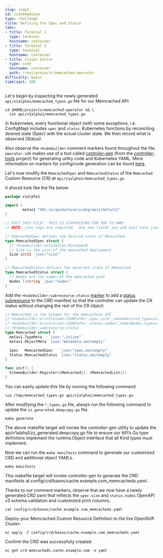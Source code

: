 ```yaml
---
slug: step3
id: zzdvbdqdcbym
type: challenge
title: Defining the Spec and Status
tabs:
- title: Terminal 1
  type: terminal
  hostname: container
- title: Terminal 2
  type: terminal
  hostname: container
- title: Visual Editor
  type: code
  hostname: container
  path: /root/projects/memcached-operator
difficulty: basic
timelimit: 300
---
```

Let's begin by inspecting the newly generated `api/v1alpha1/memcached_types.go` file for our Memcached API:

```
cd $HOME/projects/memcached-operator && \
  cat api/v1alpha1/memcached_types.go
```

In Kubernetes, every functional object (with some exceptions, i.e. ConfigMap) includes `spec` and `status`. Kubernetes functions by reconciling desired state (Spec) with the actual cluster state. We then record what is observed (Status).

Also observe the `+kubebuilder` comment markers found throughout the file. `operator-sdk` makes use of a tool called [controler-gen](https://github.com/kubernetes-sigs/controller-tools) (from the [controller-tools](https://github.com/kubernetes-sigs/controller-tools) project) for generating utility code and Kubernetes YAML. More information on markers for config/code generation can be found [here](https://book.kubebuilder.io/reference/markers.html).

Let's now modify the `MemcachedSpec` and `MemcachedStatus` of the `Memcached` Custom Resource (CR) at `api/v1alpha1/memcached_types.go`

It should look like the file below:

```go
package v1alpha1

import (
        metav1 "k8s.io/apimachinery/pkg/apis/meta/v1"
)

// EDIT THIS FILE!  THIS IS SCAFFOLDING FOR YOU TO OWN!
// NOTE: json tags are required.  Any new fields you add must have json tags for the fields to be serialized.

// MemcachedSpec defines the desired state of Memcached
type MemcachedSpec struct {
  // +kubebuilder:validation:Minimum=0
  // Size is the size of the memcached deployment
  Size int32 `json:"size"`
}

// MemcachedStatus defines the observed state of Memcached
type MemcachedStatus struct {
  // Nodes are the names of the memcached pods
  Nodes []string `json:"nodes"`
}
```

Add the `+kubebuilder:subresource:status` [marker](https://book.kubebuilder.io/reference/generating-crd.html#status) to add a [status subresource](https://kubernetes.io/docs/tasks/extend-kubernetes/custom-resources/custom-resource-definitions/#status-subresource) to the CRD manifest so that the controller can update the CR status without changing the rest of the CR object:

```go
// Memcached is the Schema for the memcacheds API
// +kubebuilder:printcolumn:JSONPath=".spec.size",name=Desired,type=string
// +kubebuilder:printcolumn:JSONPath=".status.nodes",name=Nodes,type=string
// +kubebuilder:subresource:status
type Memcached struct {
  metav1.TypeMeta   `json:",inline"`
  metav1.ObjectMeta `json:"metadata,omitempty"`

  Spec   MemcachedSpec   `json:"spec,omitempty"`
  Status MemcachedStatus `json:"status,omitempty"`
}

func init() {
  SchemeBuilder.Register(&Memcached{}, &MemcachedList{})
}

```

You can easily update this file by running the following command:

```
\cp /tmp/memcached_types.go api/v1alpha1/memcached_types.go
```

After modifying the `*_types.go` file, always run the following command to update the `zz_generated.deepcopy.go` file:

```
make generate
```

The above makefile target will invoke the controller-gen utility to update the api/v1alpha1/zz_generated.deepcopy.go file to ensure our API’s Go type definitons implement the runtime.Object interface that all Kind types must implement.


Now we can run the `make manifests` command to generate our customized CRD and additional object YAMLs.

```
make manifests
```

This makefile target will invoke controller-gen to generate the CRD manifests at config/crd/bases/cache.example.com_memcacheds.yaml.



Thanks to our comment markers, observe that we now have a newly generated CRD yaml that reflects the `spec.size` and `status.nodes` OpenAPI v3 schema validation and customized print columns.

```
cat config/crd/bases/cache.example.com_memcacheds.yaml
```


Deploy your Memcached Custom Resource Definition to the live OpenShift Cluster:

```
oc apply -f config/crd/bases/cache.example.com_memcacheds.yaml
```

Confirm the CRD was successfully created:

```
oc get crd memcacheds.cache.example.com -o yaml
```
